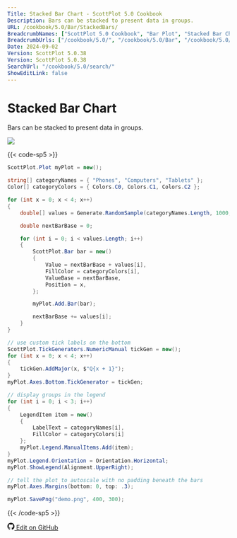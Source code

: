 ```yaml
---
Title: Stacked Bar Chart - ScottPlot 5.0 Cookbook
Description: Bars can be stacked to present data in groups.
URL: /cookbook/5.0/Bar/StackedBars/
BreadcrumbNames: ["ScottPlot 5.0 Cookbook", "Bar Plot", "Stacked Bar Chart"]
BreadcrumbUrls: ["/cookbook/5.0/", "/cookbook/5.0/Bar", "/cookbook/5.0/Bar/StackedBars"]
Date: 2024-09-02
Version: ScottPlot 5.0.38
Version: ScottPlot 5.0.38
SearchUrl: "/cookbook/5.0/search/"
ShowEditLink: false
---
```


# Stacked Bar Chart


Bars can be stacked to present data in groups.

[![](/cookbook/5.0/images/StackedBars.png?240902145058)](/cookbook/5.0/images/StackedBars.png?240902145058)

{{< code-sp5 >}}

```cs
ScottPlot.Plot myPlot = new();

string[] categoryNames = { "Phones", "Computers", "Tablets" };
Color[] categoryColors = { Colors.C0, Colors.C1, Colors.C2 };

for (int x = 0; x < 4; x++)
{
    double[] values = Generate.RandomSample(categoryNames.Length, 1000, 5000);

    double nextBarBase = 0;

    for (int i = 0; i < values.Length; i++)
    {
        ScottPlot.Bar bar = new()
        {
            Value = nextBarBase + values[i],
            FillColor = categoryColors[i],
            ValueBase = nextBarBase,
            Position = x,
        };

        myPlot.Add.Bar(bar);

        nextBarBase += values[i];
    }
}

// use custom tick labels on the bottom
ScottPlot.TickGenerators.NumericManual tickGen = new();
for (int x = 0; x < 4; x++)
{
    tickGen.AddMajor(x, $"Q{x + 1}");
}
myPlot.Axes.Bottom.TickGenerator = tickGen;

// display groups in the legend
for (int i = 0; i < 3; i++)
{
    LegendItem item = new()
    {
        LabelText = categoryNames[i],
        FillColor = categoryColors[i]
    };
    myPlot.Legend.ManualItems.Add(item);
}
myPlot.Legend.Orientation = Orientation.Horizontal;
myPlot.ShowLegend(Alignment.UpperRight);

// tell the plot to autoscale with no padding beneath the bars
myPlot.Axes.Margins(bottom: 0, top: .3);

myPlot.SavePng("demo.png", 400, 300);

```

{{< /code-sp5 >}}

<a href='https://github.com/ScottPlot/ScottPlot/blob/main/src/ScottPlot5/ScottPlot5%20Cookbook/Recipes/PlotTypes/Bar.cs'><svg xmlns="http://www.w3.org/2000/svg" width="16" height="16" fill="currentColor" class="mb-1 bi bi-github" viewBox="0 0 16 16">
  <path d="M8 0C3.58 0 0 3.58 0 8c0 3.54 2.29 6.53 5.47 7.59.4.07.55-.17.55-.38 0-.19-.01-.82-.01-1.49-2.01.37-2.53-.49-2.69-.94-.09-.23-.48-.94-.82-1.13-.28-.15-.68-.52-.01-.53.63-.01 1.08.58 1.23.82.72 1.21 1.87.87 2.33.66.07-.52.28-.87.51-1.07-1.78-.2-3.64-.89-3.64-3.95 0-.87.31-1.59.82-2.15-.08-.2-.36-1.02.08-2.12 0 0 .67-.21 2.2.82.64-.18 1.32-.27 2-.27s1.36.09 2 .27c1.53-1.04 2.2-.82 2.2-.82.44 1.1.16 1.92.08 2.12.51.56.82 1.27.82 2.15 0 3.07-1.87 3.75-3.65 3.95.29.25.54.73.54 1.48 0 1.07-.01 1.93-.01 2.2 0 .21.15.46.55.38A8.01 8.01 0 0 0 16 8c0-4.42-3.58-8-8-8"/>
</svg> Edit on GitHub</a>

